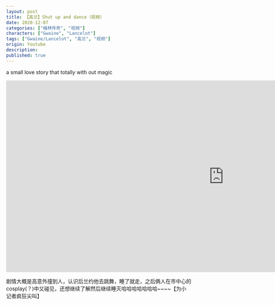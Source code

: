```yaml
---
layout: post
title: 【高兰】Shut up and dance（视频）
date: 2020-12-07
categories: ["梅林传奇", "视频"]
characters: ["Gwaine", "Lancelot"]
tags: ["Gwaine/Lancelot", "高兰", "视频"]
origin: Youtube
description: 
published: true
---
```


a small love story that totally with out magic

<iframe width="1183" height="521" src="https://www.youtube.com/embed/4rz9g3FMWaY" frameborder="0" allow="accelerometer; autoplay; clipboard-write; encrypted-media; gyroscope; picture-in-picture" allowfullscreen></iframe>

<br>

剧情大概是高意外撞到人，认识后兰约他去跳舞，睡了就走，之后俩人在市中心的cosplay(？)中又碰见，还想继续了解然后继续睡灭哈哈哈哈哈哈哈\~\~\~\~【为小记者疯狂尖叫】
